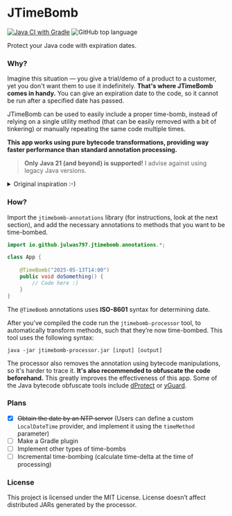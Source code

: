 # JTimeBomb

[![Java CI with Gradle](https://github.com/JulWas797/JTimeBomb/actions/workflows/gradle.yml/badge.svg)](https://github.com/JulWas797/JTimeBomb/actions/workflows/gradle.yml)
![GitHub top language](https://img.shields.io/github/languages/top/JulWas797/JTimeBomb)

Protect your Java code with expiration dates.

### Why?

Imagine this situation — you give a trial/demo of a product to a customer, yet you don't want them to use it
indefinitely.
**That's where JTimeBomb comes in handy.** You can give an expiration date to the code, so it cannot be run after
a specified date has passed.

JTimeBomb can be used to easily include a proper time-bomb, instead of relying on a single utility method
(that can be easily removed with a bit of tinkering) or manually repeating the same code multiple times.

**This app works using pure bytecode transformations, providing way faster performance than standard annotation
processing.**


> **Only Java 21 (and beyond) is supported!** I advise against using legacy Java versions.

<details>
<summary>Original inspiration :-)</summary>

![Meme](https://i.programmerhumor.io/2023/08/programmerhumor-io-frontend-memes-testing-memes-b9efd7441d70e85.jpg)

</details>

### How?

Import the `jtimebomb-annotations` library (for instructions, look at the next section), and add the necessary
annotations to methods that you want to be time-bombed.

```java
import io.github.julwas797.jtimebomb.annotations.*;

class App {
    
    @TimeBomb("2025-05-13T14:00")
    public void doSomething() {
        // Code here :)
    }
}
```

The `@TimeBomb` annotations uses **ISO-8601** syntax for determining date.

After you've compiled the code run the `jtimebomb-processor` tool, to automatically transform methods, such that
they’re now time-bombed. This tool uses the following syntax:

`java -jar jtimebomb-processor.jar [input] [output]`

The processor also removes the annotation using bytecode manipulations, so it's harder to trace it. **It's also
recommended to obfuscate the code beforehand.** This greatly improves the effectiveness of this app. Some of the Java
bytecode obfuscate tools include
[dProtect](https://obfuscator.re/dprotect/) or [yGuard](https://www.yworks.com/products/yguard).

[//]: # (### Imports)

[//]: # ()
[//]: # (<details>)

[//]: # (<summary>Maven</summary>)

[//]: # ()
[//]: # (```xml)

[//]: # (<dependencies>)

[//]: # (    <!-- Other dependencies -->)

[//]: # (    <dependency>)

[//]: # (        <groupId>io.github.julwas797.jtimebomb</groupId>)

[//]: # (        <artifactId>jtimebomb-annotations</artifactId>)

[//]: # (        <version>latest</version>)

[//]: # (    </dependency>)

[//]: # (</dependencies>)

[//]: # (```)

[//]: # (</details>)

[//]: # ()
[//]: # (<details>)

[//]: # (<summary>Gradle &#40;Groovy&#41;</summary>)

[//]: # ()
[//]: # (```groovy)

[//]: # (dependencies {)

[//]: # (    // Other dependencies)

[//]: # (    implementation 'io.github.julwas797.jtimebomb:jtimebomb-annotations:LATEST')

[//]: # (})

[//]: # (```)

[//]: # (</details>)

[//]: # ()
[//]: # (<details>)

[//]: # (<summary>Gradle &#40;Kotlin&#41;</summary>)

[//]: # ()
[//]: # (```kotlin)

[//]: # (dependencies {)

[//]: # (    // Other dependencies)

[//]: # (    implementation&#40;"io.github.julwas797.jtimebomb:jtimebomb-annotations:LATEST"&#41;)

[//]: # (})

[//]: # (```)

[//]: # ()
[//]: # (</details>)

### Plans

[//]: # (- [ ] **Implement proper testing for the processor**)
- [x] ~~Obtain the date by an NTP server~~ (Users can define a custom `LocalDateTime` provider, and implement it using the `timeMethod` parameter)
- [ ] Make a Gradle plugin
- [ ] Implement other types of time-bombs
- [ ] Incremental time-bombing (calculate time-delta at the time of processing)

### License

This project is licensed under the MIT License. License doesn’t affect distributed JARs generated by the processor.

